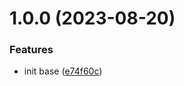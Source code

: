 # 1.0.0 (2023-08-20)


### Features

* init base ([e74f60c](https://github.com/linhng98/terraform-hetzner-common-module/commit/e74f60c7a774591bc92661385a12490eee013373))

